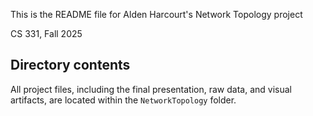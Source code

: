 This is the README file for Alden Harcourt's Network Topology project

CS 331, Fall 2025

## Directory contents

All project files, including the final presentation, raw data, and visual artifacts, are located within the `NetworkTopology` folder.
